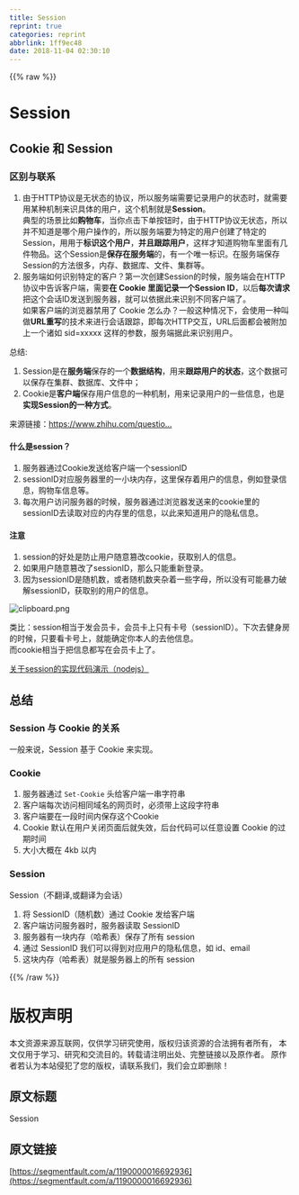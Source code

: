 ```yaml
---
title: Session
reprint: true
categories: reprint
abbrlink: 1ff9ec48
date: 2018-11-04 02:30:10
---
```


{{% raw %}}
<h1 id="articleHeader0">Session</h1><h2 id="articleHeader1">Cookie &#x548C; Session</h2><h3 id="articleHeader2">&#x533A;&#x522B;&#x4E0E;&#x8054;&#x7CFB;</h3><ol><li>&#x7531;&#x4E8E;HTTP&#x534F;&#x8BAE;&#x662F;&#x65E0;&#x72B6;&#x6001;&#x7684;&#x534F;&#x8BAE;&#xFF0C;&#x6240;&#x4EE5;&#x670D;&#x52A1;&#x7AEF;&#x9700;&#x8981;&#x8BB0;&#x5F55;&#x7528;&#x6237;&#x7684;&#x72B6;&#x6001;&#x65F6;&#xFF0C;&#x5C31;&#x9700;&#x8981;&#x7528;&#x67D0;&#x79CD;&#x673A;&#x5236;&#x6765;&#x8BC6;&#x5177;&#x4F53;&#x7684;&#x7528;&#x6237;&#xFF0C;&#x8FD9;&#x4E2A;&#x673A;&#x5236;&#x5C31;&#x662F;<strong>Session</strong>&#x3002;<br>&#x5178;&#x578B;&#x7684;&#x573A;&#x666F;&#x6BD4;&#x5982;<strong>&#x8D2D;&#x7269;&#x8F66;</strong>&#xFF0C;&#x5F53;&#x4F60;&#x70B9;&#x51FB;&#x4E0B;&#x5355;&#x6309;&#x94AE;&#x65F6;&#xFF0C;&#x7531;&#x4E8E;HTTP&#x534F;&#x8BAE;&#x65E0;&#x72B6;&#x6001;&#xFF0C;&#x6240;&#x4EE5;&#x5E76;&#x4E0D;&#x77E5;&#x9053;&#x662F;&#x54EA;&#x4E2A;&#x7528;&#x6237;&#x64CD;&#x4F5C;&#x7684;&#xFF0C;&#x6240;&#x4EE5;&#x670D;&#x52A1;&#x7AEF;&#x8981;&#x4E3A;&#x7279;&#x5B9A;&#x7684;&#x7528;&#x6237;&#x521B;&#x5EFA;&#x4E86;&#x7279;&#x5B9A;&#x7684;Session&#xFF0C;&#x7528;&#x7528;&#x4E8E;<strong>&#x6807;&#x8BC6;&#x8FD9;&#x4E2A;&#x7528;&#x6237;</strong>&#xFF0C;<strong>&#x5E76;&#x4E14;&#x8DDF;&#x8E2A;&#x7528;&#x6237;</strong>&#xFF0C;&#x8FD9;&#x6837;&#x624D;&#x77E5;&#x9053;&#x8D2D;&#x7269;&#x8F66;&#x91CC;&#x9762;&#x6709;&#x51E0;&#x4EF6;&#x7269;&#x54C1;&#x3002;&#x8FD9;&#x4E2A;Session&#x662F;<strong>&#x4FDD;&#x5B58;&#x5728;&#x670D;&#x52A1;&#x7AEF;</strong>&#x7684;&#xFF0C;&#x6709;&#x4E00;&#x4E2A;&#x552F;&#x4E00;&#x6807;&#x8BC6;&#x3002;&#x5728;&#x670D;&#x52A1;&#x7AEF;&#x4FDD;&#x5B58;Session&#x7684;&#x65B9;&#x6CD5;&#x5F88;&#x591A;&#xFF0C;&#x5185;&#x5B58;&#x3001;&#x6570;&#x636E;&#x5E93;&#x3001;&#x6587;&#x4EF6;&#x3001;&#x96C6;&#x7FA4;&#x7B49;&#x3002;</li><li>&#x670D;&#x52A1;&#x7AEF;&#x5982;&#x4F55;&#x8BC6;&#x522B;&#x7279;&#x5B9A;&#x7684;&#x5BA2;&#x6237;&#xFF1F;&#x7B2C;&#x4E00;&#x6B21;&#x521B;&#x5EFA;Session&#x7684;&#x65F6;&#x5019;&#xFF0C;&#x670D;&#x52A1;&#x7AEF;&#x4F1A;&#x5728;HTTP&#x534F;&#x8BAE;&#x4E2D;&#x544A;&#x8BC9;&#x5BA2;&#x6237;&#x7AEF;&#xFF0C;&#x9700;&#x8981;<strong>&#x5728; Cookie &#x91CC;&#x9762;&#x8BB0;&#x5F55;&#x4E00;&#x4E2A;Session ID</strong>&#xFF0C;&#x4EE5;&#x540E;<strong>&#x6BCF;&#x6B21;&#x8BF7;&#x6C42;</strong>&#x628A;&#x8FD9;&#x4E2A;&#x4F1A;&#x8BDD;ID&#x53D1;&#x9001;&#x5230;&#x670D;&#x52A1;&#x5668;&#xFF0C;&#x5C31;&#x53EF;&#x4EE5;&#x4F9D;&#x636E;&#x6B64;&#x6765;&#x8BC6;&#x522B;&#x4E0D;&#x540C;&#x5BA2;&#x6237;&#x7AEF;&#x4E86;&#x3002;<br>&#x5982;&#x679C;&#x5BA2;&#x6237;&#x7AEF;&#x7684;&#x6D4F;&#x89C8;&#x5668;&#x7981;&#x7528;&#x4E86; Cookie &#x600E;&#x4E48;&#x529E;&#xFF1F;&#x4E00;&#x822C;&#x8FD9;&#x79CD;&#x60C5;&#x51B5;&#x4E0B;&#xFF0C;&#x4F1A;&#x4F7F;&#x7528;&#x4E00;&#x79CD;&#x53EB;&#x505A;<strong>URL&#x91CD;&#x5199;</strong>&#x7684;&#x6280;&#x672F;&#x6765;&#x8FDB;&#x884C;&#x4F1A;&#x8BDD;&#x8DDF;&#x8E2A;&#xFF0C;&#x5373;&#x6BCF;&#x6B21;HTTP&#x4EA4;&#x4E92;&#xFF0C;URL&#x540E;&#x9762;&#x90FD;&#x4F1A;&#x88AB;&#x9644;&#x52A0;&#x4E0A;&#x4E00;&#x4E2A;&#x8BF8;&#x5982; sid=xxxxx &#x8FD9;&#x6837;&#x7684;&#x53C2;&#x6570;&#xFF0C;&#x670D;&#x52A1;&#x7AEF;&#x636E;&#x6B64;&#x6765;&#x8BC6;&#x522B;&#x7528;&#x6237;&#x3002;</li></ol><p>&#x603B;&#x7ED3;:</p><ol><li>Session&#x662F;&#x5728;<strong>&#x670D;&#x52A1;&#x7AEF;</strong>&#x4FDD;&#x5B58;&#x7684;&#x4E00;&#x4E2A;<strong>&#x6570;&#x636E;&#x7ED3;&#x6784;</strong>&#xFF0C;&#x7528;&#x6765;<strong>&#x8DDF;&#x8E2A;&#x7528;&#x6237;&#x7684;&#x72B6;&#x6001;</strong>&#xFF0C;&#x8FD9;&#x4E2A;&#x6570;&#x636E;&#x53EF;&#x4EE5;&#x4FDD;&#x5B58;&#x5728;&#x96C6;&#x7FA4;&#x3001;&#x6570;&#x636E;&#x5E93;&#x3001;&#x6587;&#x4EF6;&#x4E2D;&#xFF1B;</li><li>Cookie&#x662F;<strong>&#x5BA2;&#x6237;&#x7AEF;</strong>&#x4FDD;&#x5B58;&#x7528;&#x6237;&#x4FE1;&#x606F;&#x7684;&#x4E00;&#x79CD;&#x673A;&#x5236;&#xFF0C;&#x7528;&#x6765;&#x8BB0;&#x5F55;&#x7528;&#x6237;&#x7684;&#x4E00;&#x4E9B;&#x4FE1;&#x606F;&#xFF0C;&#x4E5F;&#x662F;<strong>&#x5B9E;&#x73B0;Session&#x7684;&#x4E00;&#x79CD;&#x65B9;&#x5F0F;</strong>&#x3002;</li></ol><p>&#x6765;&#x6E90;&#x94FE;&#x63A5;&#xFF1A;<a href="https://www.zhihu.com/question/19786827/answer/28752144" rel="nofollow noreferrer" target="_blank">https://www.zhihu.com/questio...</a></p><h4>&#x4EC0;&#x4E48;&#x662F;session&#xFF1F;</h4><ol><li>&#x670D;&#x52A1;&#x5668;&#x901A;&#x8FC7;Cookie&#x53D1;&#x9001;&#x7ED9;&#x5BA2;&#x6237;&#x7AEF;&#x4E00;&#x4E2A;sessionID</li><li>sessionID&#x5BF9;&#x5E94;&#x670D;&#x52A1;&#x5668;&#x91CC;&#x7684;&#x4E00;&#x5C0F;&#x5757;&#x5185;&#x5B58;&#xFF0C;&#x8FD9;&#x91CC;&#x4FDD;&#x5B58;&#x7740;&#x7528;&#x6237;&#x7684;&#x4FE1;&#x606F;&#xFF0C;&#x4F8B;&#x5982;&#x767B;&#x5F55;&#x4FE1;&#x606F;&#xFF0C;&#x8D2D;&#x7269;&#x8F66;&#x4FE1;&#x606F;&#x7B49;&#x3002;</li><li>&#x6BCF;&#x6B21;&#x7528;&#x6237;&#x8BBF;&#x95EE;&#x670D;&#x52A1;&#x5668;&#x7684;&#x65F6;&#x5019;&#xFF0C;&#x670D;&#x52A1;&#x5668;&#x901A;&#x8FC7;&#x6D4F;&#x89C8;&#x5668;&#x53D1;&#x9001;&#x6765;&#x7684;cookie&#x91CC;&#x7684;sessionID&#x53BB;&#x8BFB;&#x53D6;&#x5BF9;&#x5E94;&#x7684;&#x5185;&#x5B58;&#x91CC;&#x7684;&#x4FE1;&#x606F;&#xFF0C;&#x4EE5;&#x6B64;&#x6765;&#x77E5;&#x9053;&#x7528;&#x6237;&#x7684;&#x9690;&#x79C1;&#x4FE1;&#x606F;&#x3002;</li></ol><h4>&#x6CE8;&#x610F;</h4><ol><li>session&#x7684;&#x597D;&#x5904;&#x662F;&#x9632;&#x6B62;&#x7528;&#x6237;&#x968F;&#x610F;&#x7BE1;&#x6539;cookie&#xFF0C;&#x83B7;&#x53D6;&#x522B;&#x4EBA;&#x7684;&#x4FE1;&#x606F;&#x3002;</li><li>&#x5982;&#x679C;&#x7528;&#x6237;&#x968F;&#x610F;&#x7BE1;&#x6539;&#x4E86;sessionID&#xFF0C;&#x90A3;&#x4E48;&#x53EA;&#x80FD;&#x91CD;&#x65B0;&#x767B;&#x5F55;&#x3002;</li><li>&#x56E0;&#x4E3A;sessionID&#x662F;&#x968F;&#x673A;&#x6570;&#xFF0C;&#x6216;&#x8005;&#x968F;&#x673A;&#x6570;&#x5939;&#x6742;&#x7740;&#x4E00;&#x4E9B;&#x5B57;&#x6BCD;&#xFF0C;&#x6240;&#x4EE5;&#x6CA1;&#x6709;&#x53EF;&#x80FD;&#x66B4;&#x529B;&#x7834;&#x89E3;sessionID&#xFF0C;&#x83B7;&#x53D6;&#x522B;&#x7684;&#x7528;&#x6237;&#x7684;&#x4FE1;&#x606F;&#x3002;</li></ol><p><span class="img-wrap"><img data-src="/img/bVbib4H?w=959&amp;h=552" src="https://static.alili.tech/img/bVbib4H?w=959&amp;h=552" alt="clipboard.png" title="clipboard.png" style="cursor:pointer;display:inline"></span></p><p>&#x7C7B;&#x6BD4;&#xFF1A;session&#x76F8;&#x5F53;&#x4E8E;&#x53D1;&#x4F1A;&#x5458;&#x5361;&#xFF0C;&#x4F1A;&#x5458;&#x5361;&#x4E0A;&#x53EA;&#x6709;&#x5361;&#x53F7;&#xFF08;sessionID&#xFF09;&#x3002;&#x4E0B;&#x6B21;&#x53BB;&#x5065;&#x8EAB;&#x623F;&#x7684;&#x65F6;&#x5019;&#xFF0C;&#x53EA;&#x8981;&#x770B;&#x5361;&#x53F7;&#x4E0A;&#xFF0C;&#x5C31;&#x80FD;&#x786E;&#x5B9A;&#x4F60;&#x672C;&#x4EBA;&#x7684;&#x53BB;&#x4ED6;&#x4FE1;&#x606F;&#x3002;<br>&#x800C;cookie&#x76F8;&#x5F53;&#x4E8E;&#x628A;&#x4FE1;&#x606F;&#x90FD;&#x5199;&#x5728;&#x4F1A;&#x5458;&#x5361;&#x4E0A;&#x4E86;&#x3002;</p><p><a href="https://github.com/mtt3366/CookieStudy/commit/27a2dace608d1b42652763684f4e74e6a5c386b1" rel="nofollow noreferrer" target="_blank">&#x5173;&#x4E8E;session&#x7684;&#x5B9E;&#x73B0;&#x4EE3;&#x7801;&#x6F14;&#x793A;&#xFF08;nodejs&#xFF09;</a></p><h2 id="articleHeader3">&#x603B;&#x7ED3;</h2><h3 id="articleHeader4">Session &#x4E0E; Cookie &#x7684;&#x5173;&#x7CFB;</h3><p>&#x4E00;&#x822C;&#x6765;&#x8BF4;&#xFF0C;Session &#x57FA;&#x4E8E; Cookie &#x6765;&#x5B9E;&#x73B0;&#x3002;</p><h3 id="articleHeader5">Cookie</h3><ol><li>&#x670D;&#x52A1;&#x5668;&#x901A;&#x8FC7; <code>Set-Cookie</code> &#x5934;&#x7ED9;&#x5BA2;&#x6237;&#x7AEF;&#x4E00;&#x4E32;&#x5B57;&#x7B26;&#x4E32;</li><li>&#x5BA2;&#x6237;&#x7AEF;&#x6BCF;&#x6B21;&#x8BBF;&#x95EE;&#x76F8;&#x540C;&#x57DF;&#x540D;&#x7684;&#x7F51;&#x9875;&#x65F6;&#xFF0C;&#x5FC5;&#x987B;&#x5E26;&#x4E0A;&#x8FD9;&#x6BB5;&#x5B57;&#x7B26;&#x4E32;</li><li>&#x5BA2;&#x6237;&#x7AEF;&#x8981;&#x5728;&#x4E00;&#x6BB5;&#x65F6;&#x95F4;&#x5185;&#x4FDD;&#x5B58;&#x8FD9;&#x4E2A;Cookie</li><li>Cookie &#x9ED8;&#x8BA4;&#x5728;&#x7528;&#x6237;&#x5173;&#x95ED;&#x9875;&#x9762;&#x540E;&#x5C31;&#x5931;&#x6548;&#xFF0C;&#x540E;&#x53F0;&#x4EE3;&#x7801;&#x53EF;&#x4EE5;&#x4EFB;&#x610F;&#x8BBE;&#x7F6E; Cookie &#x7684;&#x8FC7;&#x671F;&#x65F6;&#x95F4;</li><li>&#x5927;&#x5C0F;&#x5927;&#x6982;&#x5728; 4kb &#x4EE5;&#x5185;</li></ol><h3 id="articleHeader6">Session</h3><p>Session&#xFF08;&#x4E0D;&#x7FFB;&#x8BD1;,&#x6216;&#x7FFB;&#x8BD1;&#x4E3A;&#x4F1A;&#x8BDD;&#xFF09;</p><ol><li>&#x5C06; SessionID&#xFF08;&#x968F;&#x673A;&#x6570;&#xFF09;&#x901A;&#x8FC7; Cookie &#x53D1;&#x7ED9;&#x5BA2;&#x6237;&#x7AEF;</li><li>&#x5BA2;&#x6237;&#x7AEF;&#x8BBF;&#x95EE;&#x670D;&#x52A1;&#x5668;&#x65F6;&#xFF0C;&#x670D;&#x52A1;&#x5668;&#x8BFB;&#x53D6; SessionID</li><li>&#x670D;&#x52A1;&#x5668;&#x6709;&#x4E00;&#x5757;&#x5185;&#x5B58;&#xFF08;&#x54C8;&#x5E0C;&#x8868;&#xFF09;&#x4FDD;&#x5B58;&#x4E86;&#x6240;&#x6709; session</li><li>&#x901A;&#x8FC7; SessionID &#x6211;&#x4EEC;&#x53EF;&#x4EE5;&#x5F97;&#x5230;&#x5BF9;&#x5E94;&#x7528;&#x6237;&#x7684;&#x9690;&#x79C1;&#x4FE1;&#x606F;&#xFF0C;&#x5982; id&#x3001;email</li><li>&#x8FD9;&#x5757;&#x5185;&#x5B58;&#xFF08;&#x54C8;&#x5E0C;&#x8868;&#xFF09;&#x5C31;&#x662F;&#x670D;&#x52A1;&#x5668;&#x4E0A;&#x7684;&#x6240;&#x6709; session</li></ol>
{{% /raw %}}

# 版权声明
本文资源来源互联网，仅供学习研究使用，版权归该资源的合法拥有者所有，
本文仅用于学习、研究和交流目的。转载请注明出处、完整链接以及原作者。
原作者若认为本站侵犯了您的版权，请联系我们，我们会立即删除！

## 原文标题
Session

## 原文链接
[https://segmentfault.com/a/1190000016692936](https://segmentfault.com/a/1190000016692936)

